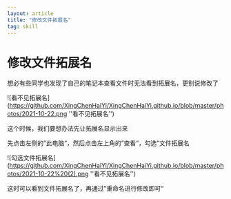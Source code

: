 ```yaml
---
layout: article 
title: "修改文件拓展名"
tag: skill
---
```


# 修改文件拓展名

想必有些同学也发现了自己的笔记本查看文件时无法看到拓展名，更别说修改了

![看不见拓展名](https://github.com/XingChenHaiYi/XingChenHaiYi.github.io/blob/master/photos/2021-10-22.png ''看不见拓展名'')

这个时候，我们要想办法先让拓展名显示出来

先点击左侧的”此电脑“，然后点击左上角的”查看“，勾选”文件拓展名

![勾选文件拓展名](https://github.com/XingChenHaiYi/XingChenHaiYi.github.io/blob/master/photos/2021-10-22%20(2).png ''看不见拓展名'')

这时可以看到文件拓展名了，再通过”重命名进行修改即可“


